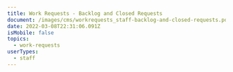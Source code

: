 ```yaml
---
title: Work Requests - Backlog and Closed Requests
document: /images/cms/workrequests_staff-backlog-and-closed-requests.pdf
date: 2022-03-08T22:31:06.091Z
isMobile: false
topics:
  - work-requests
userTypes:
  - staff
---
```

